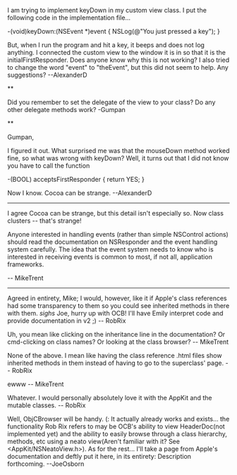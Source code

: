 I am trying to implement keyDown in my custom view class.  I put the following code in the implementation file...

    
-(void)keyDown:(NSEvent *)event
{
     NSLog(@"You just pressed a key");
}


But, when I run the program and hit a key, it beeps and does not log anything.  I connected the custom view to the window it is in so that it is the initialFirstResponder.  Does anyone know why this is not working?  I also tried to change the word "event" to "theEvent", but this did not seem to help.  Any suggestions? --AlexanderD

**

Did you remember to set the delegate of the view to your class?  Do any other delegate methods work?
-Gumpan

**

Gumpan,

I figured it out.  What surprised me was that the mouseDown method worked fine, so what was wrong with keyDown?  Well, it turns out that I did not know you have to call the function

    
-(BOOL) acceptsFirstResponder
{
     return YES;
}


Now I know.  Cocoa can be strange. --AlexanderD

----

I agree Cocoa can be strange, but this detail isn't especially so. Now class clusters -- that's strange!

Anyone interested in handling events (rather than simple NSControl actions) should read the documentation on NSResponder and the event handling system carefully. The idea that the event system needs to know who is interested in receiving events is common to most, if not all, application frameworks.

-- MikeTrent

----

Agreed in entirety, Mike; I would, however, like it if Apple's class references had some transparency to them so you could see inherited methods in there with them. *sighs* Joe, hurry up with OCB! I'll have Emily interpret code and provide documentation in v2 ;) -- RobRix

Uh, you mean like clicking on the inheritance line in the documentation? Or cmd-clicking on class names? Or looking at the class browser? -- MikeTrent

None of the above. I mean like having the class reference .html files show inherited methods in them instead of having to go to the superclass' page. -- RobRix

ewww -- MikeTrent

Whatever. I would personally absolutely love it with the AppKit and the mutable classes. -- RobRix

Well, ObjCBrowser will be handy.  (:  It actually already works and exists... the functionality Rob Rix refers to may be OCB's ability to view HeaderDoc(not implemented yet) and the ability to easily browse through a class hierarchy, methods, etc using a neato view(Aren't familiar with it?  See <AppKit/NSNeatoView.h>).  As for the rest... I'll take a page from Apple's documentation and deftly put it here, in its entirety:  Description forthcoming.  --JoeOsborn
